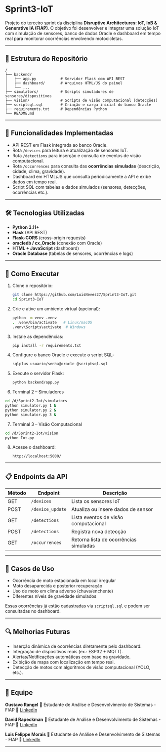 # Sprint3-IoT

Projeto do terceiro sprint da disciplina **Disruptive Architectures: IoT, IoB & Generative IA (FIAP)**.
O objetivo foi desenvolver e integrar uma solução IoT com simulação de sensores, banco de dados Oracle e dashboard em tempo real para monitorar ocorrências envolvendo motocicletas.

---

## 🧩 Estrutura do Repositório

```
/
├── backend/
│   ├── app.py           # Servidor Flask com API REST
│   ├── dashboard/       # Arquivos HTML/JS do painel
│   └── ...
├── simulators/          # Scripts simuladores de sensores/dispositivos
├── vision/              # Scripts de visão computacional (detecções)
├── scriptsql.sql        # Criação e carga inicial do banco Oracle
├── requirements.txt     # Dependências Python
└── README.md
```

---

## 🔧 Funcionalidades Implementadas

* API REST em Flask integrada ao banco Oracle.
* Rota `/devices` para leitura e atualização de sensores IoT.
* Rota `/detections` para inserção e consulta de eventos de visão computacional.
* Rota `/occurrences` para consulta das **ocorrências simuladas** (descrição, cidade, clima, gravidade).
* Dashboard em HTML/JS que consulta periodicamente a API e exibe dados em tempo real.
* Script SQL com tabelas e dados simulados (sensores, detecções, ocorrências etc.).

---

## 🛠️ Tecnologias Utilizadas

* **Python 3.11+**
* **Flask** (API REST)
* **Flask-CORS** (cross-origin requests)
* **oracledb / cx_Oracle** (conexão com Oracle)
* **HTML + JavaScript** (dashboard)
* **Oracle Database** (tabelas de sensores, ocorrências e logs)

---

## 🚀 Como Executar

1. Clone o repositório:

   ```bash
   git clone https://github.com/LuisNeves27/Sprint3-IoT.git
   cd Sprint3-IoT
   ```

2. Crie e ative um ambiente virtual (opcional):

   ```bash
   python -m venv .venv
   . .venv/bin/activate   # Linux/macOS
   .venv\Scripts\activate  # Windows
   ```

3. Instale as dependências:

   ```bash
   pip install -r requirements.txt
   ```

4. Configure o banco Oracle e execute o script SQL:

   ```bash
   sqlplus usuario/senha@oracle @scriptsql.sql
   ```

5. Execute o servidor Flask:

   ```bash
   python backend/app.py
   ```

6. Terminal 2 – Simuladores
   
 ```bash
cd /d/Sprint2-Iot/simulators
python simulator.py 1 &
python simulator.py 2 &
python simulator.py 3 &
```
7. Terminal 3 – Visão Computacional
````bash
cd /d/Sprint2-Iot/vision
python Iot.py 
````

8. Acesse o dashboard:

   ```
   http://localhost:5000/
   ```

---

## 📋 Endpoints da API

| Método | Endpoint         | Descrição                              |
| ------ | ---------------- | -------------------------------------- |
| GET    | `/devices`       | Lista os sensores IoT                  |
| POST   | `/device_update` | Atualiza ou insere dados de sensor     |
| GET    | `/detections`    | Lista eventos de visão computacional   |
| POST   | `/detections`    | Registra nova detecção                 |
| GET    | `/occurrences`   | Retorna lista de ocorrências simuladas |

---

## 🧪 Casos de Uso

* Ocorrência de moto estacionada em local irregular
* Moto desaparecida e posterior recuperação
* Uso de moto em clima adverso (chuva/enchente)
* Diferentes níveis de gravidade simulados

Essas ocorrências já estão cadastradas via `scriptsql.sql` e podem ser consultadas no dashboard.

---

## 🔍 Melhorias Futuras

* Inserção dinâmica de ocorrências diretamente pelo dashboard.
* Integração de dispositivos reais (ex.: ESP32 + MQTT).
* Alertas/Notificações automáticas com base na gravidade.
* Exibição de mapa com localização em tempo real.
* Detecção de motos com algoritmos de visão computacional (YOLO, etc.).

---

## 👥 Equipe

**Gustavo Rangel**
💼 Estudante de Análise e Desenvolvimento de Sistemas - FIAP
🔗 [LinkedIn](#)

**David Rapeckman**
💼 Estudante de Análise e Desenvolvimento de Sistemas - FIAP
🔗 [LinkedIn](#)

**Luis Felippe Morais**
💼 Estudante de Análise e Desenvolvimento de Sistemas - FIAP
🔗 [LinkedIn](#)

---

